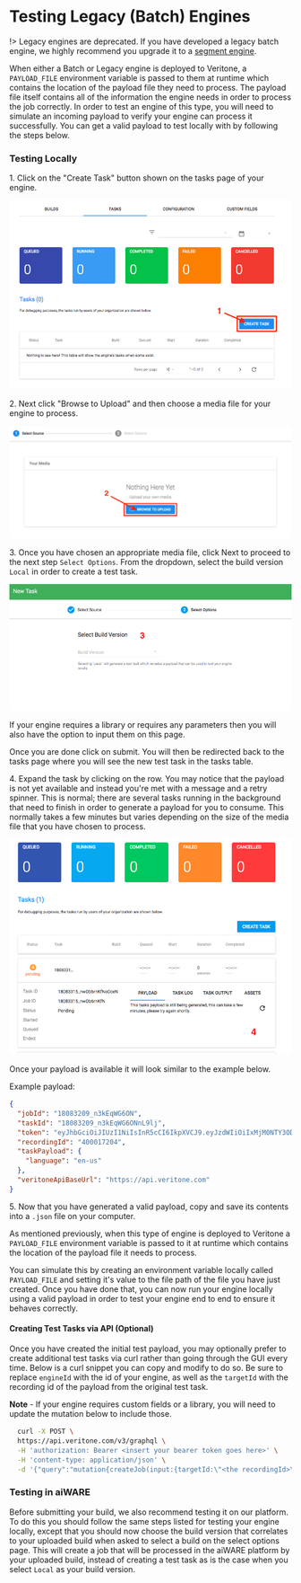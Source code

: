 # Testing Legacy (Batch) Engines

!> Legacy engines are deprecated. If you have developed a legacy batch engine, we highly recommend you upgrade it to a [segment engine](/developer/engines/processing-modes/segment-processing/).

When either a Batch or Legacy engine is deployed to Veritone, a `PAYLOAD_FILE` environment variable is passed to them at runtime which contains the location of the payload file they need to process.
The payload file itself contains all of the information the engine needs in order to process the job correctly.
In order to test an engine of this type, you will need to simulate an incoming payload to verify your engine can process it successfully.
You can get a valid payload to test locally with by following the steps below.

### Testing Locally

1\. Click on the "Create Task" button shown on the tasks page of your engine.

![create task button](images/create-task-button.png)

2\. Next click "Browse to Upload" and then choose a media file for your engine to process.

![browse to upload](images/browse-to-upload.png)

3\. Once you have chosen an appropriate media file, click Next to proceed to the next step `Select Options`.
From the dropdown, select the build version `Local` in order to create a test task.

![select build](images/select-build.png)

If your engine requires a library or requires any parameters then you will also have the option to input them on this page.

Once you are done click on submit. You will then be redirected back to the tasks page where you will see the new test task in the tasks table.

4\. Expand the task by clicking on the row. You may notice that the payload is not yet available and instead you're met with a message and a retry spinner. This is normal; there are several tasks running in the background that need to finish in order to generate a payload for you to consume. This normally takes a few minutes but varies depending on the size of the media file that you have chosen to process.

![waiting for payload](images/waiting-for-payload.png)

Once your payload is available it will look similar to the example below.

Example payload:

```json
{
  "jobId": "18083209_n3kEqWG6ON",
  "taskId": "18083209_n3kEqWG6ONnL9lj",
  "token": "eyJhbGciOiJIUzI1NiIsInR5cCI6IkpXVCJ9.eyJzdWIiOiIxMjM0NTY3ODkwIiwibmFtZSI6IkpvaG4gRG9lIiwiaWF0IjoxNTE2MjM5MDIyfQ.SflKxwRJSMeKKF2QT4fwpMeJf36POk6yJV_adQssw5c",
  "recordingId": "400017204",
  "taskPayload": {
    "language": "en-us"
  },
  "veritoneApiBaseUrl": "https://api.veritone.com"
}
```

5\. Now that you have generated a valid payload, copy and save its contents into a `.json` file on your computer.

As mentioned previously, when this type of engine is deployed to Veritone a `PAYLOAD_FILE` environment variable is passed to it at runtime which contains the location of the payload file it needs to process.

You can simulate this by creating an environment variable locally called `PAYLOAD_FILE` and setting it's value to the file path of the file you have just created. Once you have done that, you can now run your engine locally using a valid payload in order to test your engine end to end to ensure it behaves correctly.

#### Creating Test Tasks via API (Optional)

Once you have created the initial test payload, you may optionally prefer to create additional test tasks via curl rather than going through the GUI every time. Below is a curl snippet you can copy and modify to do so. Be sure to replace `engineId` with the id of your engine, as well as the `targetId` with the recording id of the payload from the original test task.

<b>Note</b> - If your engine requires custom fields or a library, you will need to update the mutation below to include those.

```bash
  curl -X POST \
  https://api.veritone.com/v3/graphql \
  -H 'authorization: Bearer <insert your bearer token goes here>' \
  -H 'content-type: application/json' \
  -d '{"query":"mutation{createJob(input:{targetId:\"<the recordingId>\" tasks:[{engineId:\"<your engineId>\" testTask:true}]}){id}}"}'
```

### Testing in aiWARE

Before submitting your build, we also recommend testing it on our platform.
To do this you should follow the same steps listed for testing your engine locally, except that you should now choose the build version that correlates to your uploaded build when asked to select a build on the select options page.
This will create a job that will be processed in the aiWARE platform by your uploaded build, instead of creating a test task as is the case when you select `Local` as your build version.

